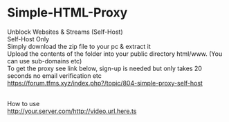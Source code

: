 # Simple-HTML-Proxy
Unblock Websites &amp; Streams (Self-Host)<br>
Self-Host Only<br>
Simply download the zip file to your pc & extract it<br>
Upload the contents of the folder into your public directory html/www. (You can use sub-domains etc)<br>
To get the proxy see link below, sign-up is needed but only takes 20 seconds no email verification etc<br>
https://forum.tfms.xyz/index.php?/topic/804-simple-proxy-self-host<br><br>

How to use<br>
http://your.server.com/http://video.url.here.ts
